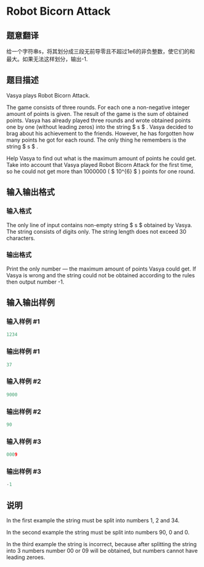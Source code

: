 # Robot Bicorn Attack

## 题意翻译

给一个字符串s，将其划分成三段无前导零且不超过1e6的非负整数，使它们的和最大。如果无法这样划分，输出-1.

## 题目描述

Vasya plays Robot Bicorn Attack.

The game consists of three rounds. For each one a non-negative integer amount of points is given. The result of the game is the sum of obtained points. Vasya has already played three rounds and wrote obtained points one by one (without leading zeros) into the string $ s $ . Vasya decided to brag about his achievement to the friends. However, he has forgotten how many points he got for each round. The only thing he remembers is the string $ s $ .

Help Vasya to find out what is the maximum amount of points he could get. Take into account that Vasya played Robot Bicorn Attack for the first time, so he could not get more than 1000000 ( $ 10^{6} $ ) points for one round.

## 输入输出格式

### 输入格式

The only line of input contains non-empty string $ s $ obtained by Vasya. The string consists of digits only. The string length does not exceed 30 characters.

### 输出格式

Print the only number — the maximum amount of points Vasya could get. If Vasya is wrong and the string could not be obtained according to the rules then output number -1.

## 输入输出样例

### 输入样例 #1

```cpp
1234

```
### 输出样例 #1

```cpp
37

```
### 输入样例 #2

```cpp
9000

```
### 输出样例 #2

```cpp
90

```
### 输入样例 #3

```cpp
0009

```
### 输出样例 #3

```cpp
-1

```
## 说明

In the first example the string must be split into numbers 1, 2 and 34.

In the second example the string must be split into numbers 90, 0 and 0.

In the third example the string is incorrect, because after splitting the string into 3 numbers number 00 or 09 will be obtained, but numbers cannot have leading zeroes.

